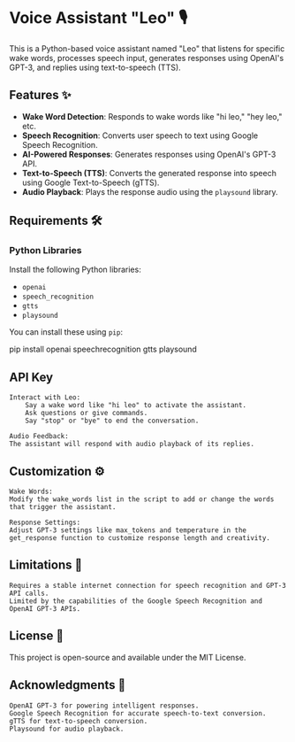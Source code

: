# Voice Assistant "Leo" 🎙️  

This is a Python-based voice assistant named "Leo" that listens for specific wake words, processes speech input, generates responses using OpenAI's GPT-3, and replies using text-to-speech (TTS).  

## Features ✨  
- **Wake Word Detection**: Responds to wake words like "hi leo," "hey leo," etc.  
- **Speech Recognition**: Converts user speech to text using Google Speech Recognition.  
- **AI-Powered Responses**: Generates responses using OpenAI's GPT-3 API.  
- **Text-to-Speech (TTS)**: Converts the generated response into speech using Google Text-to-Speech (gTTS).  
- **Audio Playback**: Plays the response audio using the `playsound` library.  

## Requirements 🛠️  

### Python Libraries  
Install the following Python libraries:  
- `openai`  
- `speech_recognition`  
- `gtts`  
- `playsound`  

You can install these using `pip`:  

pip install openai speechrecognition gtts playsound

## API Key

    Interact with Leo:
        Say a wake word like "hi leo" to activate the assistant.
        Ask questions or give commands.
        Say "stop" or "bye" to end the conversation.

    Audio Feedback:
    The assistant will respond with audio playback of its replies.

 ## Customization ⚙️

    Wake Words:
    Modify the wake_words list in the script to add or change the words that trigger the assistant.

    Response Settings:
    Adjust GPT-3 settings like max_tokens and temperature in the get_response function to customize response length and creativity.

## Limitations 🚧

    Requires a stable internet connection for speech recognition and GPT-3 API calls.
    Limited by the capabilities of the Google Speech Recognition and OpenAI GPT-3 APIs.

## License 📜

This project is open-source and available under the MIT License.

## Acknowledgments 🙌

    OpenAI GPT-3 for powering intelligent responses.
    Google Speech Recognition for accurate speech-to-text conversion.
    gTTS for text-to-speech conversion.
    Playsound for audio playback.

